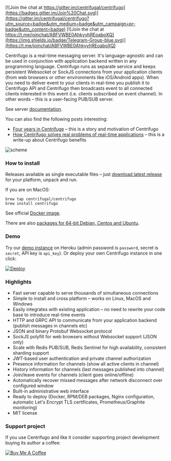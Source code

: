 [![Join the chat at https://gitter.im/centrifugal/centrifugo](https://badges.gitter.im/Join%20Chat.svg)](https://gitter.im/centrifugal/centrifugo?utm_source=badge&utm_medium=badge&utm_campaign=pr-badge&utm_content=badge) [![Join the chat at https://t.me/joinchat/ABFVWBE0AhkyyhREoaboXQ](https://img.shields.io/badge/Telegram-Group-blue.svg)](https://t.me/joinchat/ABFVWBE0AhkyyhREoaboXQ)

Centrifugo is a real-time messaging server. It's language-agnostic and can be used in conjunction with application backend written in any programming language. Centrifugo runs as separate service and keeps persistent Websocket or SockJS connections from your application clients (from web browsers or other environments like iOS/Android apps). When you need to deliver event to your clients in real-time you publish it to Centrifugo API and Centrifugo then broadcasts event to all connected clients interested in this event (i.e. clients subscribed on event channel). In other words – this is a user-facing PUB/SUB server.

See server [documentation](https://centrifugal.github.io/centrifugo/).

You can also find the following posts interesting:
* [Four years in Centrifuge](https://medium.com/@fzambia/four-years-in-centrifuge-ce7a94e8b1a8) – this is a story and motivation of Centrifugo
* [How Centrifugo solves real problems of real-time applications](https://medium.com/@fzambia/how-centrifugo-solves-real-problems-of-real-time-messaging-applications-a15d6b8fc8ac) – this is a write-up about Centrifugo benefits

![scheme](https://raw.githubusercontent.com/centrifugal/centrifugo/c2/docs/content/images/scheme_small_wide.png)

### How to install

Releases available as single executable files – just [download latest release](https://github.com/centrifugal/centrifugo/releases) for your platform, unpack and run.

If you are on MacOS:

```
brew tap centrifugal/centrifugo
brew install centrifugo
```

See official [Docker image](https://hub.docker.com/r/centrifugo/centrifugo/).

There are also [packages for 64-bit Debian, Centos and Ubuntu](https://packagecloud.io/FZambia/centrifugo).

### Demo

Try our [demo instance](https://centrifugo2.herokuapp.com/) on Heroku (admin password is `password`, secret is `secret`, API key is `api_key`). Or deploy your own Centrifugo instance in one click:

[![Deploy](https://www.herokucdn.com/deploy/button.png)](https://heroku.com/deploy?template=https://github.com/centrifugal/centrifugo)

### Highlights

* Fast server capable to serve thousands of simultaneous connections
* Simple to install and cross platform – works on Linux, MacOS and Windows
* Easily integrates with existing application – no need to rewrite your code base to introduce real-time events
* HTTP and GRPC API to communicate from your application backend (publish messages in channels etc)
* JSON and binary Protobuf Websocket protocol 
* SockJS polyfill for web browsers without Websocket support (JSON only)
* Scale with Redis PUB/SUB, Redis Sentinel for high availability, consistent sharding support
* JWT-based user authentication and private channel authorization
* Presence information for channels (show all active clients in channel)
* History information for channels (last messages published into channel)
* Join/leave events for channels (client goes online/offline)
* Automatically recover missed messages after network disconnect over configured window
* Built-in administrative web interface
* Ready to deploy (Docker, RPM/DEB packages, Nginx configuration, automatic Let's Encrypt TLS certificates, Prometheus/Graphite monitoring)
* MIT license

### Support project

If you use Centrifugo and like it consider supporting project development buying its author a coffee:

<a href="https://www.buymeacoffee.com/FZambia" target="_blank"><img src="https://www.buymeacoffee.com/assets/img/custom_images/orange_img.png" alt="Buy Me A Coffee" style="height: auto !important;width: auto !important;" ></a>
